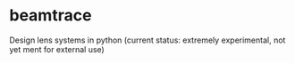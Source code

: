 # beamtrace
Design lens systems in python (current status: extremely experimental, not yet ment for external use)
